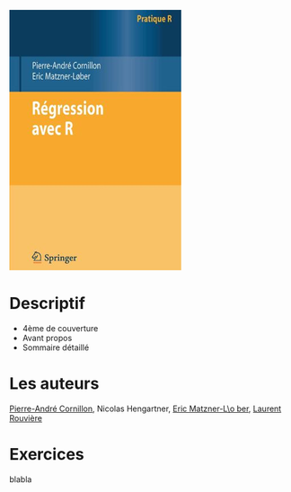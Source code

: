 
<div>
<div class="column-left">
<p><img src="couverture_v1.jpg" alt="Couverture" /></p>
</div>
</div>



<div class="column-right">
</div>

# Descriptif

  * 4ème de couverture
  * Avant propos
  * Sommaire détaillé
  
# Les auteurs

[Pierre-André Cornillon](https://perso.univ-rennes2.fr/pierre-andre.cornillon), Nicolas Hengartner, [Eric Matzner-L\o ber](https://perso.univ-rennes2.fr/eric.matzner), [Laurent Rouvière](https://perso.univ-rennes2.fr/laurent.rouviere)

# Exercices

blabla

